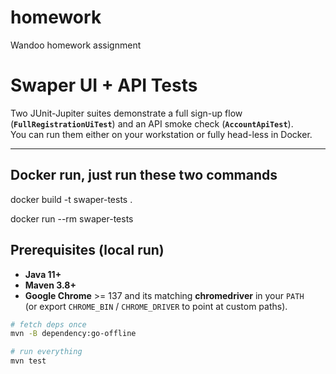 # homework
Wandoo homework assignment


# Swaper UI + API Tests

Two JUnit-Jupiter suites demonstrate a full sign-up flow
(**`FullRegistrationUiTest`**) and an API smoke check
(**`AccountApiTest`**).  
You can run them either on your workstation or fully head-less in Docker.

---
## Docker run, just run these two commands

docker build -t swaper-tests .

docker run --rm swaper-tests


## Prerequisites (local run)

* **Java 11+**  
* **Maven 3.8+**  
* **Google Chrome** >= 137 and its matching **chromedriver** in your `PATH`  
  (or export `CHROME_BIN` / `CHROME_DRIVER` to point at custom paths).

```bash
# fetch deps once
mvn -B dependency:go-offline

# run everything
mvn test
